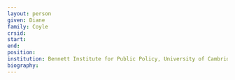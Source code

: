 ```yaml
---
layout: person
given: Diane
family: Coyle
crsid: 
start: 
end:
position: 
institution: Bennett Institute for Public Policy, University of Cambridge
biography: 
---
```

